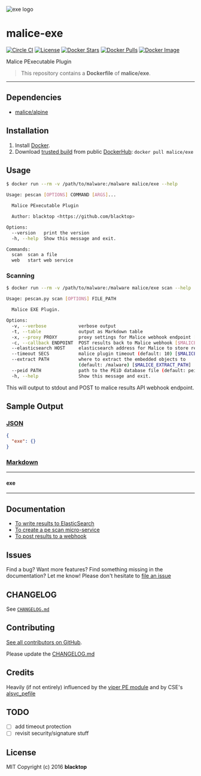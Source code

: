 ![exe logo](https://github.com/malice-plugins/exe/blob/master/docs/exe.png)

# malice-exe

[![Circle CI](https://circleci.com/gh/malice-plugins/exe.png?style=shield)](https://circleci.com/gh/malice-plugins/exe) [![License](http://img.shields.io/:license-mit-blue.svg)](http://doge.mit-license.org) [![Docker Stars](https://img.shields.io/docker/stars/malice/exe.svg)](https://hub.docker.com/r/malice/exe/) [![Docker Pulls](https://img.shields.io/docker/pulls/malice/exe.svg)](https://hub.docker.com/r/malice/exe/) [![Docker Image](https://img.shields.io/badge/docker%20image-81.5MB-blue.svg)](https://hub.docker.com/r/malice/exe/)

Malice PExecutable Plugin

> This repository contains a **Dockerfile** of **malice/exe**.

---

## Dependencies

- [malice/alpine](https://hub.docker.com/r/malice/alpine/)

## Installation

1. Install [Docker](https://www.docker.io/).
2. Download [trusted build](https://hub.docker.com/r/malice/exe/) from public [DockerHub](https://hub.docker.com): `docker pull malice/exe`

## Usage

```bash
$ docker run --rm -v /path/to/malware:/malware malice/exe --help

Usage: pescan [OPTIONS] COMMAND [ARGS]...

  Malice PExecutable Plugin

  Author: blacktop <https://github.com/blacktop>

Options:
  --version   print the version
  -h, --help  Show this message and exit.

Commands:
  scan  scan a file
  web   start web service
```

### Scanning

```bash
$ docker run --rm -v /path/to/malware:/malware malice/exe scan --help

Usage: pescan.py scan [OPTIONS] FILE_PATH

  Malice EXE Plugin.

Options:
  -v, --verbose            verbose output
  -t, --table              output as Markdown table
  -x, --proxy PROXY        proxy settings for Malice webhook endpoint [$MALICE_PROXY]
  -c, --callback ENDPOINT  POST results back to Malice webhook [$MALICE_ENDPOINT]
  --elasticsearch HOST     elasticsearch address for Malice to store results [$MALICE_ELASTICSEARCH]
  --timeout SECS           malice plugin timeout (default: 10) [$MALICE_TIMEOUT]
  --extract PATH           where to extract the embedded objects to
                           (default: /malware) [$MALICE_EXTRACT_PATH]
  --peid PATH              path to the PEiD database file (default: peid/UserDB.TXT) [$MALICE_PEID_PATH]
  -h, --help               Show this message and exit.
```

This will output to stdout and POST to malice results API webhook endpoint.

## Sample Output

### [JSON](https://github.com/malice-plugins/exe/blob/master/docs/results.json)

```json
{
  "exe": {}
}
```

### [Markdown](https://github.com/malice-plugins/exe/blob/master/docs/SAMPLE.md)

---

#### exe

---

## Documentation

- [To write results to ElasticSearch](https://github.com/malice-plugins/exe/blob/master/docs/elasticsearch.md)
- [To create a pe scan micro-service](https://github.com/malice-plugins/exe/blob/master/docs/web.md)
- [To post results to a webhook](https://github.com/malice-plugins/exe/blob/master/docs/callback.md)

## Issues

Find a bug? Want more features? Find something missing in the documentation? Let me know! Please don't hesitate to [file an issue](https://github.com/malice-plugins/exe/issues/new)

## CHANGELOG

See [`CHANGELOG.md`](https://github.com/malice-plugins/exe/blob/master/CHANGELOG.md)

## Contributing

[See all contributors on GitHub](https://github.com/malice-plugins/exe/graphs/contributors).

Please update the [CHANGELOG.md](https://github.com/malice-plugins/exe/blob/master/CHANGELOG)

## Credits

Heavily (if not entirely) influenced by the [viper PE module](https://github.com/viper-framework/viper/blob/master/viper/modules/pe.py) and by CSE's [alsvc_pefile](https://bitbucket.org/cse-assemblyline/alsvc_pefile)

## TODO

- [ ] add timeout protection
- [ ] revisit security/signature stuff

## License

MIT Copyright (c) 2016 **blacktop**

